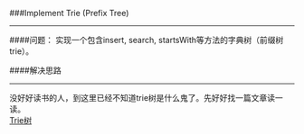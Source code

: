 ###Implement Trie (Prefix Tree)
  
***
####问题：
实现一个包含insert, search, startsWith等方法的字典树（前缀树 trie）。
  
  
####解决思路
  
***
没好好读书的人，到这里已经不知道trie树是什么鬼了。先好好找一篇文章读一读。  
[Trie树](http://www.cnblogs.com/huangxincheng/archive/2012/11/25/2788268.html)